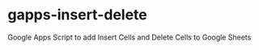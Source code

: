 gapps-insert-delete
===================

Google Apps Script to add Insert Cells and Delete Cells to Google Sheets

